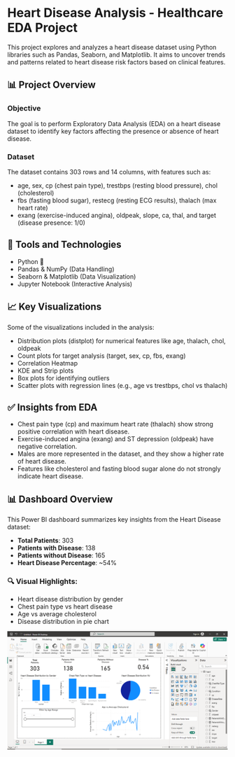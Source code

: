 # Heart Disease Analysis - Healthcare EDA Project
This project explores and analyzes a heart disease dataset using Python libraries such as Pandas, Seaborn, and Matplotlib. It aims to uncover trends and patterns related to heart disease risk factors based on clinical features.

## 📊 Project Overview 
### Objective
The goal is to perform Exploratory Data Analysis (EDA) on a heart disease dataset to identify key factors affecting the presence or absence of heart disease.

### Dataset
The dataset contains 303 rows and 14 columns, with features such as:
- age, sex, cp (chest pain type), trestbps (resting blood pressure), chol (cholesterol)
- fbs (fasting blood sugar), restecg (resting ECG results), thalach (max heart rate)
- exang (exercise-induced angina), oldpeak, slope, ca, thal, and target (disease presence: 1/0)

## 🔧 Tools and Technologies
- Python 🐍
- Pandas & NumPy (Data Handling)
- Seaborn & Matplotlib (Data Visualization)
- Jupyter Notebook (Interactive Analysis)

## 📈 Key Visualizations
Some of the visualizations included in the analysis:
- Distribution plots (distplot) for numerical features like age, thalach, chol, oldpeak
- Count plots for target analysis (target, sex, cp, fbs, exang)
- Correlation Heatmap
- KDE and Strip plots
- Box plots for identifying outliers
- Scatter plots with regression lines (e.g., age vs trestbps, chol vs thalach)

## ✅ Insights from EDA
- Chest pain type (cp) and maximum heart rate (thalach) show strong positive correlation with heart disease.
- Exercise-induced angina (exang) and ST depression (oldpeak) have negative correlation.
- Males are more represented in the dataset, and they show a higher rate of heart disease.
- Features like cholesterol and fasting blood sugar alone do not strongly indicate heart disease.

## 📊 Dashboard Overview

This Power BI dashboard summarizes key insights from the Heart Disease dataset:

- **Total Patients**: 303  
- **Patients with Disease**: 138  
- **Patients without Disease**: 165  
- **Heart Disease Percentage**: ~54%

### 🔍 Visual Highlights:
- Heart disease distribution by gender  
- Chest pain type vs heart disease  
- Age vs average cholesterol  
- Disease distribution in pie chart  

![Heart Disease Dashboard](DashBoard.png)
